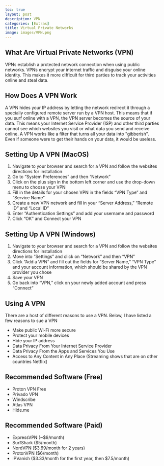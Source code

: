 ```yaml
---
toc: true
layout: post
description: VPN
categories: [Extras]
title: Virtual Private Networks
image: images/VPN.png
---
```


## What Are Virtual Private Networks (VPN)

VPNs establish a protected network connection when using public networks. VPNs encrypt your internet traffic and disguise your online identity. This makes it more difficult for third parties to track your activities online and steal data.

## How Does A VPN Work

A VPN hides your IP address by letting the network redirect it through a specially configured remote server run by a VPN host. This means that if you surf online with a VPN, the VPN server becomes the source of your data. This means your Internet Service Provider (ISP) and other third parties cannot see which websites you visit or what data you send and receive online. A VPN works like a filter that turns all your data into "gibberish". Even if someone were to get their hands on your data, it would be useless.

## Setting Up A VPN (MacOS)

1. Navigate to your browser and search for a VPN and follow the websites directions for installation
2. Go to “System Preferences” and then “Network”
3. Click on the plus sign in the bottom left corner and use the drop-down menu to choose your VPN
4. Fill in the details for your chosen VPN in the fields “VPN Type” and “Service Name”
5. Create a new VPN network and fill in your “Server Address,” “Remote ID” and “Local ID”
6. Enter “Authentication Settings” and add your username and password
7. Click “OK” and Connect your VPN

## Setting Up A VPN (Windows)

1. Navigate to your browser and search for a VPN and follow the websites directions for installation
2. Move into “Settings” and click on “Network” and then “VPN”
3. Click “Add a VPN” and fill out the fields for “Server Name,” “VPN Type” and your account information, which should be shared by the VPN provider you chose
4. Save your VPN
5. Go back into “VPN,” click on your newly added account and press “Connect”

## Using A VPN

There are a host of different reasons to use a VPN. Below, I have listed a few reasons to sue a VPN

- Make public Wi-Fi more secure
- Protect your mobile devices
- Hide your IP address
- Data Privacy From Your Internet Service Provider
- Data Privacy From the Apps and Services You Use
- Access to Any Content in Any Place (Streaming shows that are on other countries Netflix)

## Recommended Software (Free)

- Proton VPN Free
- Privado VPN
- Windscribe
- Atlas VPN
- Hide.me

## Recommended Software (Paid)

- ExpressVPN (~$9/month)
- SurfShark ($5/month)
- NordVPN ($3.69/month for 2 years)
- ProtonVPN ($6/month)
- IPVanish ($3.33/month for the first year, then $7.5/month)
